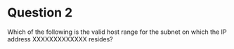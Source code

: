 # Question 2

Which of the following is the valid host range for the subnet on which the IP address XXXXXXXXXXXXX resides?
